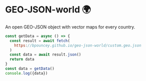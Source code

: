 # GEO-JSON-world :earth_africa:

An open GEO-JSON object with vector maps for every country.

```javascript
const getData = async () => {
  const result = await fetch(
    https://bpouncey.github.io/geo-json-world/custom.geo.json
  )
  const data = await result.json()
  return data
}
const data = getData()
console.log({data})
```
